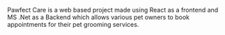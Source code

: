 Pawfect Care is a web based project made using React as a frontend and MS .Net as a Backend which allows various pet owners to book appointments for their pet grooming services. 
